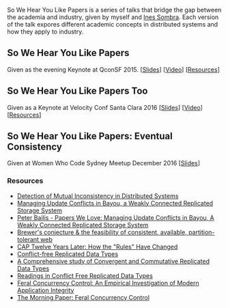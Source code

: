 So We Hear You Like Papers is a series of talks that bridge the gap between the academia and industry, given by myself and [Ines Sombra](https://github.com/Randommood).  Each version of the talk expores different academic concepts in distributed systems and how they apply to industry. 

## So We Hear You Like Papers
Given as the evening Keynote at QconSF 2015.  [[Slides](https://speakerdeck.com/randommood/we-hear-you-like-papers-qcon-edition)] [[Video](https://www.infoq.com/presentations/papers-large-distributed-systems)] [[Resources](https://github.com/Randommood/QConSF2015)]

## So We Hear You Like Papers Too
Given as a Keynote at Velocity Conf Santa Clara 2016 [[Slides](https://speakerdeck.com/randommood/we-hear-you-like-papers-velocity-edition)] [[Video](https://www.oreilly.com/ideas/so-we-hear-you-like-papers)] [[Resources](https://github.com/Randommood/Velocity2016)]

## So We Hear You Like Papers: Eventual Consistency
Given at Women Who Code Sydney Meetup December 2016 [[Slides](https://speakerdeck.com/caitiem20/we-hear-you-like-papers-eventual-consistency)]

### Resources
* [Detection of Mutual Inconsistency in Distributed Systems](http://zoo.cs.yale.edu/classes/cs422/2013/bib/parker83detection.pdf)
* [Managing Update Conflicts in Bayou, a Weakly Connected Replicated Storage System](http://www.cs.berkeley.edu/~brewer/cs262b/update-conflicts.pdf)
* [Peter Bailis - Papers We Love: Managing Update Conflicts in Bayou, A Weakly Connected Replicated Storage System](https://www.youtube.com/watch?v=txP7CI0PjO4)
* [Brewer's conjecture & the feasibility of consistent, available, partition-tolerant web](http://perso.telecom-paristech.fr/~kuznetso/INF346-2015/papers/cap.pdf)
* [CAP Twelve Years Later: How the "Rules" Have Changed](http://www.infoq.com/articles/cap-twelve-years-later-how-the-rules-have-changed)
* [Conflict-free Replicated Data Types](https://hal.inria.fr/inria-00609399v1/document)
* [A Comprehensive study of Convergent and Commutative Replicated Data Types](https://hal.inria.fr/inria-00555588)
* [Readings in Conflict Free Replicated Data Types](https://christophermeiklejohn.com/crdt/2014/07/22/readings-in-crdts.html)
* [Feral Concurrency Control: An Empirical Investigation of Modern Application Integrity](http://www.bailis.org/papers/feral-sigmod2015.pdf)
* [The Morning Paper: Feral Concurrency Control](http://blog.acolyer.org/2015/09/04/feral-concurrency-control-an-empirical-investigation-of-modern-application-integrity/)
